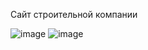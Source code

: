 Сайт строительной компании

![image](https://github.com/japusta/building_site/assets/99975684/9c74f1d6-b6d6-4b6c-bfb9-68e1d8c9eac4)
![image](https://github.com/japusta/building_site/assets/99975684/69662f6c-c1f1-46d8-b013-2525b99246e4)
